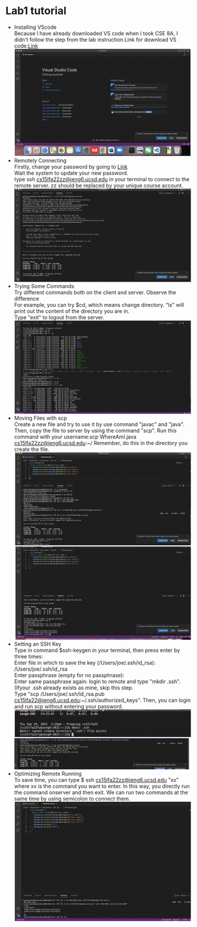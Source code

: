 # Lab1 tutorial
* Installing VScode<br>
Because I have already downloaded VS code when I took CSE 8A, I didn't follow the step from the lab instruction.Link for download VS code:[Link](https://code.visualstudio.com/)<br>
![Image](screenshot1.png)
* Remotely Connecting<br>
Firstly, change your password by going to [Link](https://sdacs.ucsd.edu/~icc/index.php)<br>
Wait the system to update your new password. <br>
type ssh cs15lfa22zz@ieng6.ucsd.edu in your terminal to connect to the remote server. zz should be replaced by your unique course account.<br>
![Image](screenshot2.png)
* Trying Some Commands<br>
Try different commands both on the client and server. Observe the difference<br>
For example, you can try $cd, which means change directory. "ls" will print out the content of the directory you are in.<br>
Type "exit" to logout from the server.<br>
![Image](screenshot3.png)
* Moving Files with scp<br>
Create a new file and try to use it by use command "javac" and "java".<br>
Then, copy the file to server by using the command "scp". Run this command with your username:scp WhereAmI.java cs15lfa22zz@ieng6.ucsd.edu:~/ Remember, do this in the directory you create the file.<br>
![Image](screenshot4.png)
![Image](screenshot5.png)
* Setting an SSH Key<br>
Type in command $ssh-keygen in your terminal, then press enter by three times:<br>
Enter file in which to save the key (/Users/joe/.ssh/id_rsa): /Users/joe/.ssh/id_rsa <br>
Enter passphrase (empty for no passphrase): <br>
Enter same passphrase again: 
login to remote and type "mkdir .ssh".(Ifyour .ssh already exists as mine, skip this step. <br>
Type "scp /Users/joe/.ssh/id_rsa.pub cs15lfa22@ieng6.ucsd.edu:~/.ssh/authorized_keys". Then, you can login and run scp without entering your password.
![Image](screenshot6.png)
![Image](screenshot7.png)
* Optimizing Remote Running<br>
To save time, you can type $ ssh cs15lfa22zz@ieng6.ucsd.edu "xx" where xx is the command you want to enter. In this way, you directly run the command onserver and then exit. We can run two commands at the same time by using semicolon to connect them.<br>
![Image](screenshot8.png)


